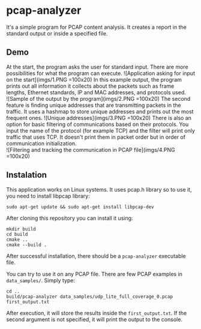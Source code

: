 # pcap-analyzer
It's a simple program for PCAP content analysis. It creates a report in the standard output or inside a specified file.   

## Demo
At the start, the program asks the user for standard input. There are more possibilities for what the program can execute. 
![Application asking for input on the start](imgs/1.PNG =100x20)
In this example output, the program prints out all information it collects about the packets such as frame lengths, Ethernet standards, IP and MAC addresses, and protocols used.  
![Sample of the output by the program](imgs/2.PNG =100x20)
The second feature is finding unique addresses that are transmitting packets in the traffic. It uses a hashmap to store unique addresses and prints out the most frequent ones. 
![Unique addresses](imgs/3.PNG =100x20)
There is also an option for basic filtering of communications based on their protocols. You input the name of the protocol (for example TCP) and the filter will print only traffic that uses TCP. It doesn't print them in packet order but in order of communication initialization.  
![Filtering and tracking the communication in PCAP file](imgs/4.PNG =100x20)

## Instalation
This application works on Linux systems. It uses pcap.h library so to use it, you need to install libpcap library:
```
sudo apt-get update && sudo apt-get install libpcap-dev
```
After cloning this repository you can install it using:
```
mkdir build 
cd build
cmake ..
cmake --build .
```
After successful installation, there should be a `pcap-analyzer` executable file. 

You can try to use it on any PCAP file. There are few PCAP examples in `data_samples/`. Simply type:
```
cd ..
build/pcap-analyzer data_samples/udp_lite_full_coverage_0.pcap first_output.txt
``` 
After execution, it will store the results inside the `first_output.txt`. If the second argument is not specified, it will print the output to the console.
